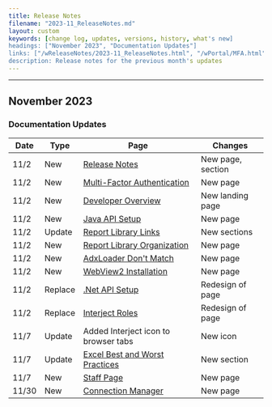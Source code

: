 ```yaml
---
title: Release Notes
filename: "2023-11_ReleaseNotes.md"
layout: custom
keywords: [change log, updates, versions, history, what's new]
headings: ["November 2023", "Documentation Updates"]
links: ["/wReleaseNotes/2023-11_ReleaseNotes.html", "/wPortal/MFA.html", "/wApi/DeveloperMain.html", "/wApi/java-api-setup.html", "/wAbout/ReportLibraryLinks.html", "/wAbout/ReportLibraryOrganization.html", "/wTroubleshoot/AdxLoader.html", "/wTroubleshoot/WebView2.html", "/wApi/dot-net-api-setup.html", "/wPortal/INTERJECT-Roles.html", "/wGetStarted/Excel-Best-and-Worst-Practices.html", "/wPortal/StaffPage.html", "/wDeveloper/ConnectionManager.html"]
description: Release notes for the previous month's updates
---
```

* * *

## November 2023

### Documentation Updates

| Date | Type | Page | Changes |
|---|---|---|---|
| 11/2 | New | [Release Notes](/wReleaseNotes/2023-11_ReleaseNotes.html) | New page, section |
| 11/2 | New | [Multi-Factor Authentication](/wPortal/MFA.html) | New page |
| 11/2 | New | [Developer Overview](/wApi/DeveloperMain.html) | New landing page |
| 11/2 | New | [Java API Setup](/wApi/java-api-setup.html) | New page |
| 11/2 | Update | [Report Library Links](/wAbout/ReportLibraryLinks.html) | New sections |
| 11/2 | New | [Report Library Organization](/wAbout/ReportLibraryOrganization.html) | New page |
| 11/2 | New | [AdxLoader Don't Match](/wTroubleshoot/AdxLoader.html) | New page |
| 11/2 | New | [WebView2 Installation](/wTroubleshoot/WebView2.html) | New page |
| 11/2 | Replace | [.Net API Setup](/wApi/dot-net-api-setup.html) | Redesign of page |
| 11/2 | Replace | [Interject Roles](/wPortal/INTERJECT-Roles.html) | Redesign of page |
| 11/7 | Update | Added Interject icon to browser tabs | New icon |
| 11/7 | Update | [Excel Best and Worst Practices](/wGetStarted/Excel-Best-and-Worst-Practices.html) | New section |
| 11/7 | New | [Staff Page](/wPortal/StaffPage.html) | New page |
| 11/30 | New | [Connection Manager](/wDeveloper/ConnectionManager.html) | New page |
